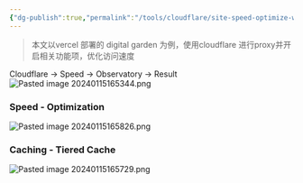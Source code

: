 ```yaml
---
{"dg-publish":true,"permalink":"/tools/cloudflare/site-speed-optimize-with-cloudflare/","created":"2024-01-15T17:45:28.000+08:00","updated":"2024-01-15T17:45:28.000+08:00"}
---
```



> 本文以vercel 部署的 digital garden 为例，使用cloudflare 进行proxy并开启相关功能项，优化访问速度

Cloudflare -> Speed -> Observatory -> Result
![Pasted image 20240115165344.png](/img/user/attachments/Pasted%20image%2020240115165344.png)

### Speed - Optimization
![Pasted image 20240115165826.png](/img/user/attachments/Pasted%20image%2020240115165826.png)

### Caching - Tiered Cache
![Pasted image 20240115165729.png](/img/user/attachments/Pasted%20image%2020240115165729.png)